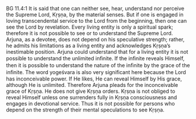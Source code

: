 BG 11.4:1	It is said that one can neither see, hear, understand nor perceive the Supreme Lord, Kṛṣṇa, by the material senses. But if one is engaged in loving transcendental service to the Lord from the beginning, then one can see the Lord by revelation. Every living entity is only a spiritual spark; therefore it is not possible to see or to understand the Supreme Lord. Arjuna, as a devotee, does not depend on his speculative strength; rather, he admits his limitations as a living entity and acknowledges Kṛṣṇa’s inestimable position. Arjuna could understand that for a living entity it is not possible to understand the unlimited inﬁnite. If the inﬁnite reveals Himself, then it is possible to understand the nature of the inﬁnite by the grace of the inﬁnite. The word yogeśvara is also very signiﬁcant here because the Lord has inconceivable power. If He likes, He can reveal Himself by His grace, although He is unlimited. Therefore Arjuna pleads for the inconceivable grace of Kṛṣṇa. He does not give Kṛṣṇa orders. Kṛṣṇa is not obliged to reveal Himself unless one surrenders fully in Kṛṣṇa consciousness and engages in devotional service. Thus it is not possible for persons who depend on the strength of their mental speculations to see Kṛṣṇa.